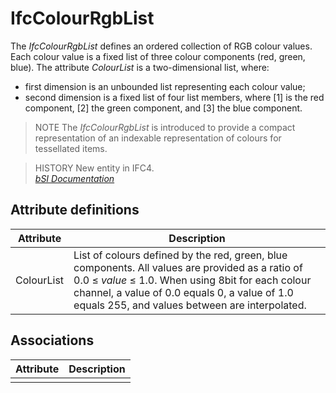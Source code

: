 IfcColourRgbList
================
The _IfcColourRgbList_ defines an ordered collection of RGB colour values.
Each colour value is a fixed list of three colour components (red, green,
blue). The attribute _ColourList_ is a two-dimensional list, where:  
  
* first dimension is an unbounded list representing each colour value;  
* second dimension is a fixed list of four list members, where [1] is the red component, [2] the green component, and [3] the blue component.  
  
> NOTE  The _IfcColourRgbList_ is introduced to provide a compact
> representation of an indexable representation of colours for tessellated
> items.  
  
> HISTORY  New entity in IFC4.  
[ _bSI
Documentation_](https://standards.buildingsmart.org/IFC/DEV/IFC4_2/FINAL/HTML/schema/ifcpresentationappearanceresource/lexical/ifccolourrgblist.htm)


Attribute definitions
---------------------
| Attribute   | Description                                                                                                                                                                                                                                              |
|-------------|----------------------------------------------------------------------------------------------------------------------------------------------------------------------------------------------------------------------------------------------------------|
| ColourList  | List of colours defined by the red, green, blue components. All values are provided as a ratio of 0.0 ≤ _value_ ≤ 1.0. When using 8bit for each colour channel, a value of 0.0 equals 0, a value of 1.0 equals 255, and values between are interpolated. |

Associations
------------
| Attribute   | Description   |
|-------------|---------------|
|             |               |

